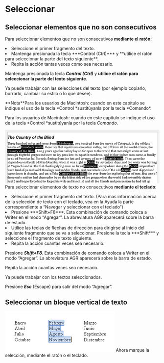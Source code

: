 
# Seleccionar

## Seleccionar elementos que no son consecutivos

Para seleccionar elementos que no son consecutivos **mediante el ratón:**

<li>
Seleccione el primer fragmento del texto.
</li>
<li>
Mantenga presionada la tecla ***Control (Ctrl)*** y **utilice el ratón para seleccionar la parte del texto siguiente**.
</li>
<li>
Repita la acción tantas veces como sea necesario.
</li>

Mantenga presionada la tecla ***Control (Ctrl)*** y **utilice el ratón para seleccionar la parte del texto siguiente**.

Ya puede trabajar con las selecciones del texto (por ejemplo copiarlo, borrarlo, cambiar su estilo o lo que desee).
<td width="16%" bgcolor="#94bd5e">**Nota**</td><td width="84%">Para los usuarios de Macintosh: cuando en este capítulo se indique el uso de la tecla *Control *sustitúyanla por la tecla *Comando*.</td>

Para los usuarios de Macintosh: cuando en este capítulo se indique el uso de la tecla *Control *sustitúyanla por la tecla *Comando*.

![](https://raw.githubusercontent.com/catedu/libreOffice-la-suite-ofimatica-libre/master/img/SeleccionCtrl.png)
Para seleccionar elementos de texto no consecutivos **mediante el teclado**:

<li>
Seleccione el primer fragmento del texto. (Para más información acerca de la selección de texto con el teclado, vea en la Ayuda la parte correspondiente a “Navegar y seleccionar con el teclado”)
</li>
<li>
Presione ***Shift+F8***. Esta combinación de comando coloca a Writer en el modo “Agregar”. La abreviatura AGR aparecerá sobre la barra de estado.
</li>
<li>
Utilice las teclas de flechas de dirección para dirigirse al inicio del siguiente fragmento que se va a seleccionar. Presione la tecla ***Shift*** y seleccione el fragmento de texto siguiente.
</li>
<li>
Repita la acción cuantas veces sea necesario.
</li>

Presione ***Shift+F8***. Esta combinación de comando coloca a Writer en el modo “Agregar”. La abreviatura AGR aparecerá sobre la barra de estado.

Repita la acción cuantas veces sea necesario.

Ya puede trabajar con los textos seleccionados.

Presione ***Esc*** (Escape) para salir del modo “Agregar”.

## Seleccionar un bloque vertical de texto

![](https://raw.githubusercontent.com/catedu/libreOffice-la-suite-ofimatica-libre/master/img/selecolum.png)
Ahora marque la selección, mediante el ratón o el teclado.

